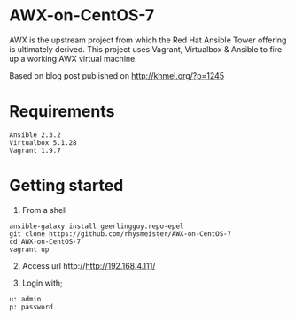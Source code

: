 # AWX-on-CentOS-7
AWX is the upstream project from which the Red Hat Ansible Tower offering is ultimately derived. This project uses Vagrant, Virtualbox &amp; Ansible to fire up a working AWX virtual machine.

Based on blog post published on http://khmel.org/?p=1245

Requirements
=============

 	Ansible 2.3.2
 	Virtualbox 5.1.28
 	Vagrant 1.9.7

Getting started
================

1. From a shell

```
ansible-galaxy install geerlingguy.repo-epel
git clone https://github.com/rhysmeister/AWX-on-CentOS-7
cd AWX-on-CentOS-7
vagrant up
```

2. Access url http://http://192.168.4.111/

3.  Login with;

```
u: admin
p: password
```
